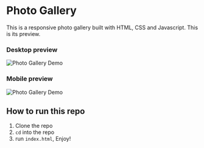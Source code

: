 # Photo Gallery
This is a responsive photo gallery built with HTML, CSS and Javascript. This is its preview.

### Desktop preview
![Photo Gallery Demo](publicreview.png)
### Mobile preview
![Photo Gallery Demo](publicreview-2.png)

## How to run this repo

1. Clone the repo
2. `cd` into the repo
3. run `index.html`, Enjoy!